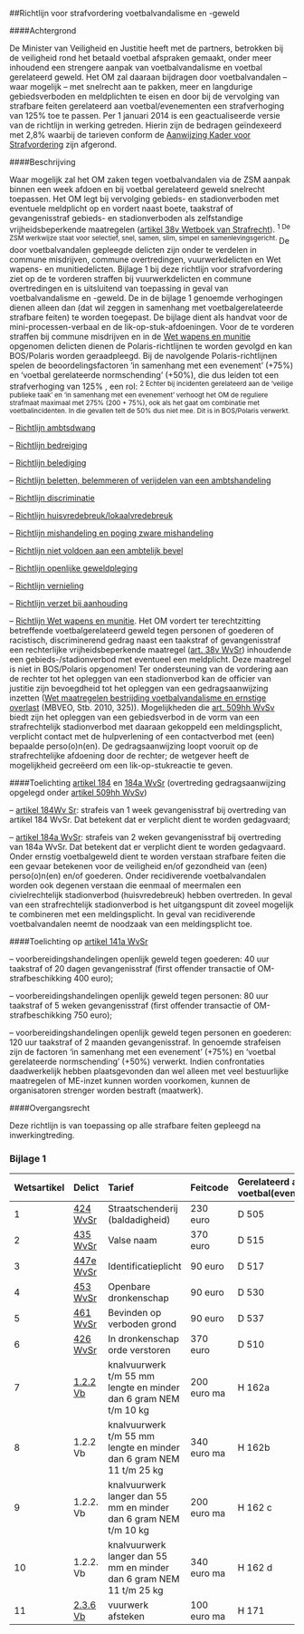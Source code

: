 <meta http-equiv='Content-Type' content='text/html; charset=utf-8' />

##Richtlijn voor strafvordering voetbalvandalisme en -geweld

####Achtergrond

De Minister van Veiligheid en Justitie heeft met de partners, betrokken bij de veiligheid rond het betaald voetbal afspraken gemaakt, onder meer inhoudend een strengere aanpak van voetbalvandalisme en voetbal gerelateerd geweld. Het OM zal daaraan bijdragen door voetbalvandalen – waar mogelijk – met snelrecht aan te pakken, meer en langdurige gebiedsverboden en meldplichten te eisen en door bij de vervolging van strafbare feiten gerelateerd aan voetbal/evenementen een strafverhoging van 125% toe te passen. Per 1 januari 2014 is een geactualiseerde versie van de richtlijn in werking getreden. Hierin zijn de bedragen geïndexeerd met 2,8% waarbij de tarieven conform de [Aanwijzing Kader voor Strafvordering](../../../../../../../../beleidsregel/aanwijzing/kader/voor/strafvordering/BWBR0032600/README.md) zijn afgerond.    

####Beschrijving

Waar mogelijk zal het OM zaken tegen voetbalvandalen via de ZSM aanpak binnen een week afdoen en bij voetbal gerelateerd geweld snelrecht toepassen. Het OM legt bij vervolging gebieds- en stadionverboden met eventuele meldplicht op en vordert naast boete, taakstraf of gevangenisstraf gebieds- en stadionverboden als zelfstandige vrijheidsbeperkende maatregelen ([artikel 38v Wetboek van Strafrecht](../../../../../../../../wet/wet/van/3/maart/1881/BWBR0001854/README.md)). <sup> 1  De ZSM werkwijze staat voor selectief, snel, samen, slim, simpel en samenlevingsgericht.  </sup> De door voetbalvandalen gepleegde delicten zijn onder te verdelen in commune misdrijven, commune overtredingen, vuurwerkdelicten en Wet wapens- en munitiedelicten. Bijlage 1 bij deze richtlijn voor strafvordering ziet op de te vorderen straffen bij vuurwerkdelicten en commune overtredingen en is uitsluitend van toepassing in geval van voetbalvandalisme en -geweld. De in de bijlage 1 genoemde verhogingen dienen alleen dan (dat wil zeggen in samenhang met voetbalgerelateerde strafbare feiten) te worden toegepast. De bijlage dient als handvat voor de mini-processen-verbaal en de lik-op-stuk-afdoeningen. Voor de te vorderen straffen bij commune misdrijven en in de [Wet wapens en munitie](../../../../../../../../wet/wet/wapens/en/munitie/BWBR0008804/README.md) opgenomen delicten dienen de Polaris-richtlijnen te worden gevolgd en kan BOS/Polaris worden geraadpleegd. Bij de navolgende Polaris-richtlijnen spelen de beoordelingsfactoren ‘in samenhang met een evenement’ (+75%) en ‘voetbal gerelateerde normschending’ (+50%), die dus leiden tot een strafverhoging van 125% , een rol: <sup> 2  Echter bij incidenten gerelateerd aan de ‘veilige publieke taak’ en ‘in samenhang met een evenement’ verhoogt het OM de reguliere strafmaat maximaal met 275% (200 + 75%), ook als het gaat om combinatie met voetbalincidenten. In die gevallen telt de 50% dus niet mee. Dit is in BOS/Polaris verwerkt.  </sup> 

–  [Richtlijn ambtsdwang](../../../../../../../../beleidsregel/richtlijn/voor/strafvordering/ambtsdwang/BWBR0021606/README.md)   

–  [Richtlijn bedreiging](../../../../../../../../beleidsregel/richtlijn/bedreiging/5.02/BWBR0030024/README.md)   

–  [Richtlijn belediging](../../../../../../../../beleidsregel/richtlijn/belediging/5.03/BWBR0032144/README.md)   

–  [Richtlijn beletten, belemmeren of verijdelen van een ambtshandeling](../../../../../../../../beleidsregel/richtlijn/voor/strafvordering/beletten/belemmeren/of/verijdelen/van/een/etc/BWBR0021509/README.md)   

–  [Richtlijn discriminatie](../../../../../../../..//BWBR0021472/README.md)   

–  [Richtlijn huisvredebreuk/lokaalvredebreuk](../../../../../../../../beleidsregel/richtlijn/voor/strafvordering/huisvredebreuklokaalvredebreuk/BWBR0021506/README.md)   

–  [Richtlijn mishandeling en poging zware mishandeling](../../../../../../../../beleidsregel/richtlijn/mishandeling/en/poging/zware/mishandeling/(polarisnummer/5.14)/BWBR0030834/README.md)   

–  [Richtlijn niet voldoen aan een ambtelijk bevel](../../../../../../../../beleidsregel/richtlijn/voor/strafvordering/niet/voldoen/aan/ambtelijk/bevel/BWBR0021489/README.md)   

–  [Richtlijn openlijke geweldpleging](../../../../../../../../beleidsregel/richtlijn/voor/strafvordering/openlijke/geweldpleging/BWBR0021601/README.md)   

–  [Richtlijn vernieling](../../../../../../../../beleidsregel/richtlijn/voor/strafvordering/vernieling/BWBR0021701/README.md)   

–  [Richtlijn verzet bij aanhouding](../../../../../../../../beleidsregel/richtlijn/verzet/bij/aanhouding/5.31/BWBR0032145/README.md)   

– [Richtlijn Wet wapens en munitie](../../../../../../../../beleidsregel/richtlijn/wet/wapens/en/munitie/(polarisnr./5.33)/BWBR0031303/README.md).   Het OM vordert ter terechtzitting betreffende voetbalgerelateerd geweld tegen personen of goederen of racistisch, discriminerend gedrag naast een taakstraf of gevangenisstraf een rechterlijke vrijheidsbeperkende maatregel ([art. 38v WvSr](../../../../../../../../wet/wet/van/3/maart/1881/BWBR0001854/README.md)) inhoudende een gebieds-/stadionverbod met eventueel een meldplicht. Deze maatregel is niet in BOS/Polaris opgenomen! Ter ondersteuning van de vordering aan de rechter tot het opleggen van een stadionverbod kan de officier van justitie zijn bevoegdheid tot het opleggen van een gedragsaanwijzing inzetten ([Wet maatregelen bestrijding voetbalvandalisme en ernstige overlast](../../../../../../../../wet/wijzigingswet/gemeentewet/wetboek/van/strafvordering/en/wetboek/van/etc/BWBR0028120/README.md) (MBVEO, Stb. 2010, 325)). Mogelijkheden die [art. 509hh WvSv](../../../../../../../../wet/wet/van/15/januari/1921/BWBR0001903/README.md) biedt zijn het opleggen van een gebiedsverbod in de vorm van een strafrechtelijk stadionverbod met daaraan gekoppeld een meldingsplicht, verplicht contact met de hulpverlening of een contactverbod met (een) bepaalde perso(o)n(en). De gedragsaanwijzing loopt vooruit op de strafrechtelijke afdoening door de rechter; de wetgever heeft de mogelijkheid gecreëerd om een lik-op-stukreactie te geven.   

####Toelichting [artikel 184](../../../../../../../../wet/wet/van/3/maart/1881/BWBR0001854/README.md) en [184a WvSr](../../../../../../../../wet/wet/van/3/maart/1881/BWBR0001854/README.md) (overtreding gedragsaanwijzing opgelegd onder [artikel 509hh WvSv](../../../../../../../../wet/wet/van/15/januari/1921/BWBR0001903/README.md))

– [artikel 184Wv Sr](../../../../../../../../wet/wet/van/3/maart/1881/BWBR0001854/README.md): strafeis van 1 week gevangenisstraf bij overtreding van artikel 184 WvSr. Dat betekent dat er verplicht dient te worden gedagvaard;  

– [artikel 184a WvSr](../../../../../../../../wet/wet/van/3/maart/1881/BWBR0001854/README.md): strafeis van 2 weken gevangenisstraf bij overtreding van 184a WvSr. Dat betekent dat er verplicht dient te worden gedagvaard.   Onder ernstig voetbalgeweld dient te worden verstaan strafbare feiten die een gevaar betekenen voor de veiligheid en/of gezondheid van (een) perso(o)n(en) en/of goederen. Onder recidiverende voetbalvandalen worden ook degenen verstaan die eenmaal of meermalen een civielrechtelijk stadionverbod (huisvredebreuk) hebben overtreden. In geval van een strafrechtelijk stadionverbod is het uitgangspunt dit zoveel mogelijk te combineren met een meldingsplicht. In geval van recidiverende voetbalvandalen neemt de noodzaak van een meldingsplicht toe.    

####Toelichting op [artikel 141a WvSr](../../../../../../../../wet/wet/van/3/maart/1881/BWBR0001854/README.md)

– voorbereidingshandelingen openlijk geweld tegen goederen: 40 uur taakstraf of 20 dagen gevangenisstraf (first offender transactie of OM-strafbeschikking 400 euro);  

– voorbereidingshandelingen openlijk geweld tegen personen: 80 uur taakstraf of 5 weken gevangenisstraf (first offender transactie of OM-strafbeschikking 750 euro);  

– voorbereidingshandelingen openlijk geweld tegen personen en goederen: 120 uur taakstraf of 2 maanden gevangenisstraf.   In genoemde strafeisen zijn de factoren ‘in samenhang met een evenement’ (+75%) en ‘voetbal gerelateerde normschending’ (+50%) verwerkt. Indien confrontaties daadwerkelijk hebben plaatsgevonden dan wel alleen met veel bestuurlijke maatregelen of ME-inzet kunnen worden voorkomen, kunnen de organisatoren strenger worden bestraft (maatwerk).     

####Overgangsrecht

Deze richtlijn is van toepassing op alle strafbare feiten gepleegd na inwerkingtreding.    

### Bijlage  1  

| Wetsartikel  | Delict  | Tarief  | Feitcode  | Gerelateerd aan voetbal(evenement)  | Mede- plegen  | Recidive 1x/meermalen  |
|:---|:---|:---|:---|:---|:---|:---|
| 1  |  [424 WvSr](../../../../../../../../wet/wet/van/3/maart/1881/BWBR0001854/README.md)   | Straatschenderij (baldadigheid)  | 230 euro  | D 505  | 125%  | 25%  | 10/20%  |
| 2  |  [435 WvSr](../../../../../../../../wet/wet/van/3/maart/1881/BWBR0001854/README.md)   | Valse naam  | 370 euro  | D 515  | 125%  | 25%  | 10/20%  |
| 3  |  [447e WvSr](../../../../../../../../wet/wet/van/3/maart/1881/BWBR0001854/README.md)   | Identificatieplicht  | 90 euro  | D 517  | 125%  | 25%  | --- |
| 4  |  [453 WvSr](../../../../../../../../wet/wet/van/3/maart/1881/BWBR0001854/README.md)   | Openbare dronkenschap  | 90 euro  | D 530  | 125%  | 25%  | 10/20%  |
| 5  |  [461 WvSr](../../../../../../../../wet/wet/van/3/maart/1881/BWBR0001854/README.md)   | Bevinden op verboden grond  | 90 euro  | D 537  | 125%  | 25%  | 10/20%  |
| 6  |  [426 WvSr](../../../../../../../../wet/wet/van/3/maart/1881/BWBR0001854/README.md)   | In dronkenschap orde verstoren  | 370 euro  | D 510  | 125%  | 25%  | 10/20%  |
| 7  |  [1.2.2 Vb](../../../../../../../../AMvB/vuurwerkbesluit/BWBR0013360/README.md)   | knalvuurwerk t/m 55 mm lengte en minder dan 6 gram NEM t/m 10 kg  | 200 euro  ma  | H 162a  | 125%  | 25%  | 10/20%  |
| 8  | 1.2.2 Vb  | knalvuurwerk t/m 55 mm lengte en minder dan 6 gram NEM 11 t/m 25 kg  | 340 euro ma  | H 162b  | 125%  | 25%  | 10/20%  |
| 9  | 1.2.2. Vb  | knalvuurwerk langer dan 55 mm en minder dan 6 gram NEM t/m 10 kg  | 200 euro ma  | H 162 c  | 125%  | 25%  | 10/20%  |
| 10  | 1.2.2. Vb  | knalvuurwerk langer dan 55 mm en minder dan 6 gram NEM 11 t/m 25 kg  | 340 euro ma  | H 162 d  | 125%  | 25%  | 10/20%  |
| 11  |  [2.3.6 Vb](../../../../../../../../AMvB/vuurwerkbesluit/BWBR0013360/README.md)   | vuurwerk afsteken  | 100 euro  ma  | H 171  | 125%  | 25%  | 10/20%  |

